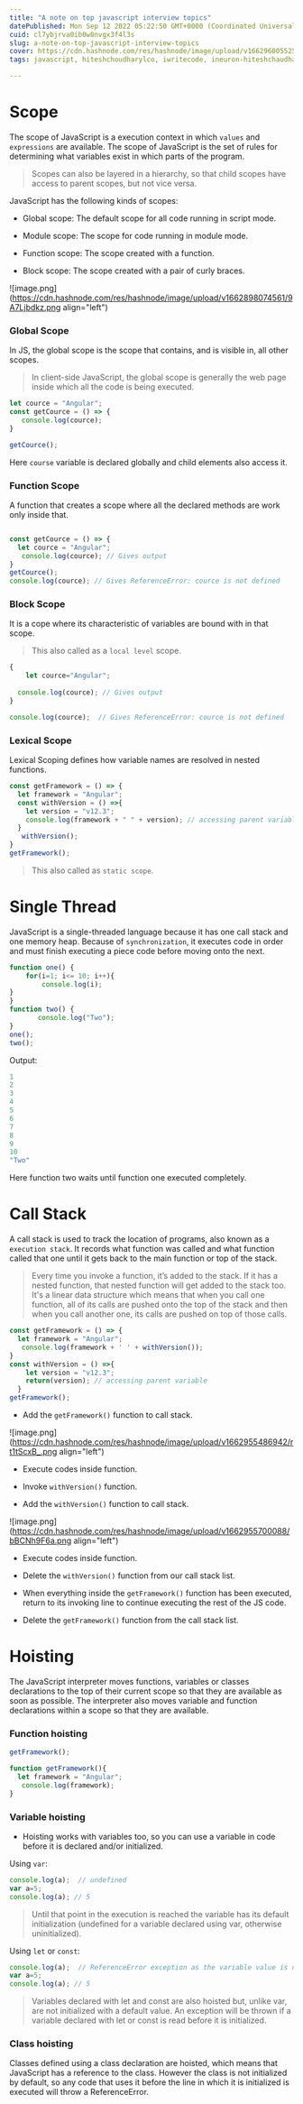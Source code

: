 ```yaml
---
title: "A note on top javascript interview topics"
datePublished: Mon Sep 12 2022 05:22:50 GMT+0000 (Coordinated Universal Time)
cuid: cl7ybjrva0ib0w8nvgx3f4l3s
slug: a-note-on-top-javascript-interview-topics
cover: https://cdn.hashnode.com/res/hashnode/image/upload/v1662960055256/ZlX0L-Z4z.jpg
tags: javascript, hiteshchoudharylco, iwritecode, ineuron-hiteshchaudhary-webdev-javascript-lco-learncodeonline-lco-css-learncodeonline-cssselectors-hiteshchoudharylco-code-with-hitesh-choudhary

---
```


# Scope

The scope of JavaScript is a execution context in which `values` and `expressions` are available. The scope of JavaScript is the set of rules for determining what variables exist in which parts of the program.

> Scopes can also be layered in a hierarchy, so that child scopes have access to parent scopes, but not vice versa.

JavaScript has the following kinds of scopes:

* Global scope: The default scope for all code running in script mode.
    
* Module scope: The scope for code running in module mode.
    
* Function scope: The scope created with a function.
    
* Block scope: The scope created with a pair of curly braces.
    

![image.png](https://cdn.hashnode.com/res/hashnode/image/upload/v1662898074561/9A7Ljbdkz.png align="left")

### Global Scope

In JS, the global scope is the scope that contains, and is visible in, all other scopes.

> In client-side JavaScript, the global scope is generally the web page inside which all the code is being executed.

```javascript
let cource = "Angular";
const getCource = () => {
   console.log(cource);
}

getCource();
```

Here `course` variable is declared globally and child elements also access it.

### Function Scope

A function that creates a scope where all the declared methods are work only inside that.

```javascript

const getCource = () => {
  let cource = "Angular"; 
   console.log(cource); // Gives output
}
getCource();
console.log(cource); // Gives ReferenceError: cource is not defined
```

### Block Scope

It is a cope where its characteristic of variables are bound with in that scope.

> This also called as a `local level` scope.

```javascript
{
	let cource="Angular";
  
  console.log(cource); // Gives output
}

console.log(cource);  // Gives ReferenceError: cource is not defined
```

### Lexical Scope

Lexical Scoping defines how variable names are resolved in nested functions.

```javascript
const getFramework = () => {
  let framework = "Angular"; 
  const withVersion = () =>{
  	let version = "v12.3";
  	console.log(framework + " " + version); // accessing parent variable
  }
   withVersion();
}
getFramework();
```

> This also called as `static scope`.

# Single Thread

JavaScript is a single-threaded language because it has one call stack and one memory heap. Because of `synchronization`, it executes code in order and must finish executing a piece code before moving onto the next.

```javascript
function one() {
    for(i=1; i<= 10; i++){
        console.log(i);
}
}
function two() {
       console.log("Two");
}
one();
two();
```

Output:

```yaml
1
2
3
4
5
6
7
8
9
10
"Two"
```

Here function two waits until function one executed completely.

# Call Stack

A call stack is used to track the location of programs, also known as a `execution stack`. It records what function was called and what function called that one until it gets back to the main function or top of the stack.

> Every time you invoke a function, it’s added to the stack. If it has a nested function, that nested function will get added to the stack too. It's a linear data structure which means that when you call one function, all of its calls are pushed onto the top of the stack and then when you call another one, its calls are pushed on top of those calls.

```javascript
const getFramework = () => {
  let framework = "Angular"; 
   console.log(framework + ' ' + withVersion());
}
const withVersion = () =>{
  	let version = "v12.3";
  	return(version); // accessing parent variable
  }
getFramework();
```

* Add the `getFramework()` function to call stack.
    

![image.png](https://cdn.hashnode.com/res/hashnode/image/upload/v1662955486942/rt1tScxB_.png align="left")

* Execute codes inside function.
    
* Invoke `withVersion()` function.
    
* Add the `withVersion()` function to call stack.
    

![image.png](https://cdn.hashnode.com/res/hashnode/image/upload/v1662955700088/bBCNh9F6a.png align="left")

* Execute codes inside function.
    
* Delete the `withVersion()` function from our call stack list.
    
* When everything inside the `getFramework()` function has been executed, return to its invoking line to continue executing the rest of the JS code.
    
* Delete the `getFramework()` function from the call stack list.
    

# Hoisting

The JavaScript interpreter moves functions, variables or classes declarations to the top of their current scope so that they are available as soon as possible. The interpreter also moves variable and function declarations within a scope so that they are available.

### Function hoisting

```javascript
getFramework();

function getFramework(){
  let framework = "Angular"; 
   console.log(framework);
}
```

### Variable hoisting

* Hoisting works with variables too, so you can use a variable in code before it is declared and/or initialized.
    

Using `var`:

```javascript
console.log(a);  // undefined
var a=5;
console.log(a); // 5
```

> Until that point in the execution is reached the variable has its default initialization (undefined for a variable declared using var, otherwise uninitialized).

Using `let` or `const`:

```javascript
console.log(a);  // ReferenceError exception as the variable value is uninitialized
var a=5;
console.log(a); // 5
```

> Variables declared with let and const are also hoisted but, unlike var, are not initialized with a default value. An exception will be thrown if a variable declared with let or const is read before it is initialized.

### Class hoisting

Classes defined using a class declaration are hoisted, which means that JavaScript has a reference to the class. However the class is not initialized by default, so any code that uses it before the line in which it is initialized is executed will throw a ReferenceError.